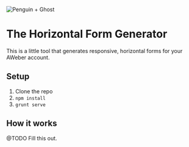 ![Penguin + Ghost](http://aweber.design/webforms/beta/images/Penguin+Ghost.gif)
# The Horizontal Form Generator

This is a little tool that generates responsive, horizontal forms for your AWeber account.

## Setup
1. Clone the repo
2. `npm install`
3. `grunt serve`

## How it works
@TODO Fill this out.
